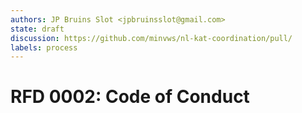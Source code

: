 ```yaml
---
authors: JP Bruins Slot <jpbruinsslot@gmail.com>
state: draft
discussion: https://github.com/minvws/nl-kat-coordination/pull/
labels: process
---
```


# RFD 0002: Code of Conduct

